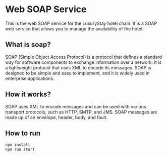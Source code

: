 # Web SOAP Service
This is the web SOAP service for the LuxuryStay hotel chain. It is a SOAP web service that allows you to manage the availability of the hotel.

## What is soap?
SOAP (Simple Object Access Protocol) is a protocol that defines a standard way for software components to exchange information over a network. It is a lightweight protocol that uses XML to encode its messages. SOAP is designed to be simple and easy to implement, and it is widely used in enterprise applications.

## How it works?
SOAP uses XML to encode messages and can be used with various transport protocols, such as HTTP, SMTP, and JMS. SOAP messages are made up of an envelope, header, body, and fault.

## How to run

```bash
npm install
npm run start
```
